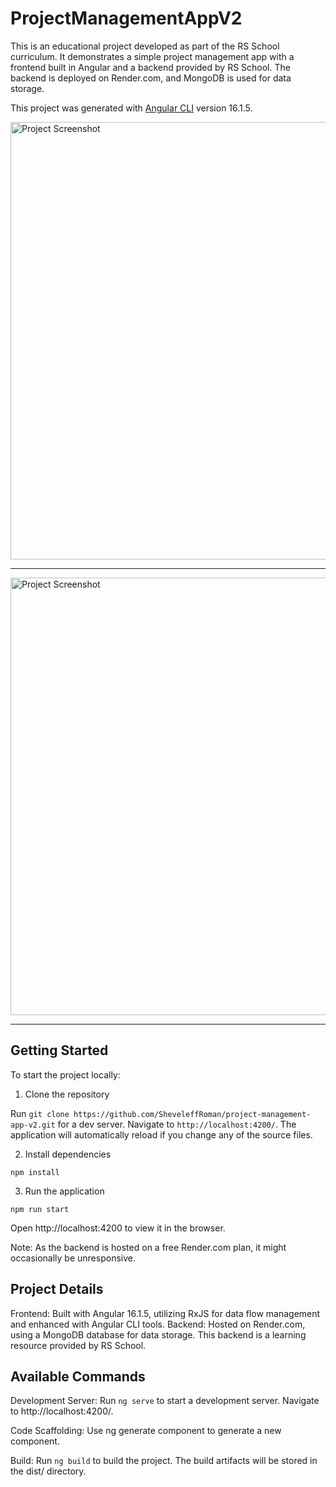 # ProjectManagementAppV2

This is an educational project developed as part of the RS School curriculum. It demonstrates a simple project management app with a frontend built in Angular and a backend provided by RS School. The backend is deployed on Render.com, and MongoDB is used for data storage.

This project was generated with [Angular CLI](https://github.com/angular/angular-cli) version 16.1.5.

<img src="https://github.com/user-attachments/assets/b9df4655-78c2-4890-aa8f-918d9c2d5aa3" alt="Project Screenshot" width="700"/>

---

<img src="https://github.com/user-attachments/assets/3a8d8c03-427c-4d6f-9255-ecce8190e4d1" alt="Project Screenshot" width="700"/>

---

## Getting Started

To start the project locally:

1. Clone the repository

Run `git clone https://github.com/SheveleffRoman/project-management-app-v2.git` for a dev server. Navigate to `http://localhost:4200/`. The application will automatically reload if you change any of the source files.

2. Install dependencies

`npm install`

3. Run the application

`npm run start`

Open http://localhost:4200 to view it in the browser.

Note: As the backend is hosted on a free Render.com plan, it might occasionally be unresponsive.

## Project Details

Frontend: Built with Angular 16.1.5, utilizing RxJS for data flow management and enhanced with Angular CLI tools.
Backend: Hosted on Render.com, using a MongoDB database for data storage. This backend is a learning resource provided by RS School.

## Available Commands

Development Server:
Run `ng serve` to start a development server. Navigate to http://localhost:4200/.

Code Scaffolding:
Use ng generate component <component-name> to generate a new component.

Build:
Run `ng build` to build the project. The build artifacts will be stored in the dist/ directory.
